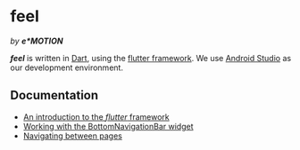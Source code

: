 # feel 
_by **e\*MOTION**_

**_feel_** is written in [Dart](https://www.dartlang.org/), using the [flutter framework](https://flutter.io/). We use [Android Studio](https://developer.android.com/studio/index.html) as our development environment.

## Documentation
- [An introduction to the _flutter_ framework](documentation/feel%20a%20little%20flutter.md)
- [Working with the BottomNavigationBar widget](documentation/Working%20with%20the%20BottomNavigationBar.md)
- [Navigating between pages](documentation/Navigating%20between%20pages.md)
